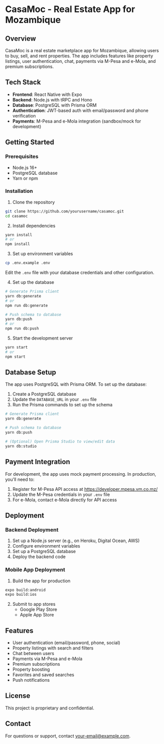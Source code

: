 # CasaMoc - Real Estate App for Mozambique

## Overview
CasaMoc is a real estate marketplace app for Mozambique, allowing users to buy, sell, and rent properties. The app includes features like property listings, user authentication, chat, payments via M-Pesa and e-Mola, and premium subscriptions.

## Tech Stack
- **Frontend**: React Native with Expo
- **Backend**: Node.js with tRPC and Hono
- **Database**: PostgreSQL with Prisma ORM
- **Authentication**: JWT-based auth with email/password and phone verification
- **Payments**: M-Pesa and e-Mola integration (sandbox/mock for development)

## Getting Started

### Prerequisites
- Node.js 16+
- PostgreSQL database
- Yarn or npm

### Installation

1. Clone the repository
```bash
git clone https://github.com/yourusername/casamoc.git
cd casamoc
```

2. Install dependencies
```bash
yarn install
# or
npm install
```

3. Set up environment variables
```bash
cp .env.example .env
```
Edit the `.env` file with your database credentials and other configuration.

4. Set up the database
```bash
# Generate Prisma client
yarn db:generate
# or
npm run db:generate

# Push schema to database
yarn db:push
# or
npm run db:push
```

5. Start the development server
```bash
yarn start
# or
npm start
```

## Database Setup

The app uses PostgreSQL with Prisma ORM. To set up the database:

1. Create a PostgreSQL database
2. Update the `DATABASE_URL` in your `.env` file
3. Run the Prisma commands to set up the schema

```bash
# Generate Prisma client
yarn db:generate

# Push schema to database
yarn db:push

# (Optional) Open Prisma Studio to view/edit data
yarn db:studio
```

## Payment Integration

For development, the app uses mock payment processing. In production, you'll need to:

1. Register for M-Pesa API access at https://developer.mpesa.vm.co.mz/
2. Update the M-Pesa credentials in your `.env` file
3. For e-Mola, contact e-Mola directly for API access

## Deployment

### Backend Deployment
1. Set up a Node.js server (e.g., on Heroku, Digital Ocean, AWS)
2. Configure environment variables
3. Set up a PostgreSQL database
4. Deploy the backend code

### Mobile App Deployment
1. Build the app for production
```bash
expo build:android
expo build:ios
```

2. Submit to app stores
   - Google Play Store
   - Apple App Store

## Features

- User authentication (email/password, phone, social)
- Property listings with search and filters
- Chat between users
- Payments via M-Pesa and e-Mola
- Premium subscriptions
- Property boosting
- Favorites and saved searches
- Push notifications

## License
This project is proprietary and confidential.

## Contact
For questions or support, contact [your-email@example.com](mailto:your-email@example.com).